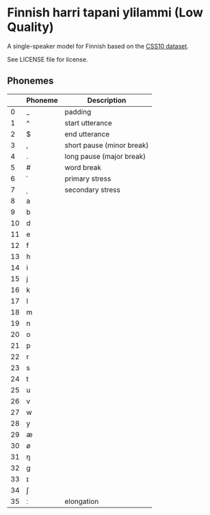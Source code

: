 # Finnish harri tapani ylilammi (Low Quality)

A single-speaker model for Finnish based on the [CSS10 dataset](https://www.kaggle.com/bryanpark/finnish-single-speaker-speech-dataset).

See LICENSE file for license.


## Phonemes

<table><thead><th>&nbsp;</th><th>Phoneme</th><th>Description</th></thead>
<tr>
<td> 0 </td>
<td> _ </td>
<td> padding </td>
</tr>
<tr>
<td> 1 </td>
<td> ^ </td>
<td> start utterance </td>
</tr>
<tr>
<td> 2 </td>
<td> $ </td>
<td> end utterance </td>
</tr>
<tr>
<td> 3 </td>
<td> , </td>
<td> short pause (minor break) </td>
</tr>
<tr>
<td> 4 </td>
<td> . </td>
<td> long pause (major break) </td>
</tr>
<tr>
<td> 5 </td>
<td> # </td>
<td> word break </td>
</tr>
<tr>
<td> 6 </td>
<td> ˈ </td>
<td> primary stress </td>
</tr>
<tr>
<td> 7 </td>
<td> ˌ </td>
<td> secondary stress </td>
</tr>
<tr>
<td> 8 </td>
<td> a </td>
<td>  </td>
</tr>
<tr>
<td> 9 </td>
<td> b </td>
<td>  </td>
</tr>
<tr>
<td> 10 </td>
<td> d </td>
<td>  </td>
</tr>
<tr>
<td> 11 </td>
<td> e </td>
<td>  </td>
</tr>
<tr>
<td> 12 </td>
<td> f </td>
<td>  </td>
</tr>
<tr>
<td> 13 </td>
<td> h </td>
<td>  </td>
</tr>
<tr>
<td> 14 </td>
<td> i </td>
<td>  </td>
</tr>
<tr>
<td> 15 </td>
<td> j </td>
<td>  </td>
</tr>
<tr>
<td> 16 </td>
<td> k </td>
<td>  </td>
</tr>
<tr>
<td> 17 </td>
<td> l </td>
<td>  </td>
</tr>
<tr>
<td> 18 </td>
<td> m </td>
<td>  </td>
</tr>
<tr>
<td> 19 </td>
<td> n </td>
<td>  </td>
</tr>
<tr>
<td> 20 </td>
<td> o </td>
<td>  </td>
</tr>
<tr>
<td> 21 </td>
<td> p </td>
<td>  </td>
</tr>
<tr>
<td> 22 </td>
<td> r </td>
<td>  </td>
</tr>
<tr>
<td> 23 </td>
<td> s </td>
<td>  </td>
</tr>
<tr>
<td> 24 </td>
<td> t </td>
<td>  </td>
</tr>
<tr>
<td> 25 </td>
<td> u </td>
<td>  </td>
</tr>
<tr>
<td> 26 </td>
<td> v </td>
<td>  </td>
</tr>
<tr>
<td> 27 </td>
<td> w </td>
<td>  </td>
</tr>
<tr>
<td> 28 </td>
<td> y </td>
<td>  </td>
</tr>
<tr>
<td> 29 </td>
<td> æ </td>
<td>  </td>
</tr>
<tr>
<td> 30 </td>
<td> ø </td>
<td>  </td>
</tr>
<tr>
<td> 31 </td>
<td> ŋ </td>
<td>  </td>
</tr>
<tr>
<td> 32 </td>
<td> ɡ </td>
<td>  </td>
</tr>
<tr>
<td> 33 </td>
<td> ɪ </td>
<td>  </td>
</tr>
<tr>
<td> 34 </td>
<td> ʃ </td>
<td>  </td>
</tr>
<tr>
<td> 35 </td>
<td> ː </td>
<td> elongation </td>
</tr>
</table>
